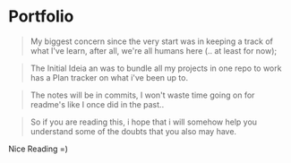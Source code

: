 # Portfolio

> My biggest concern since the very start was in keeping a track of what I've learn, after all, we're all humans here (.. at least for now); 

> The Initial Ideia an was to bundle all my projects in one repo to work has a Plan tracker on what i've been up to.

> The notes will be in commits, I won't waste time going on for readme's like I once did in the past..

>So if you are reading this, i hope that i will somehow help you understand some of the doubts that you also may have. 

Nice Reading
=)
